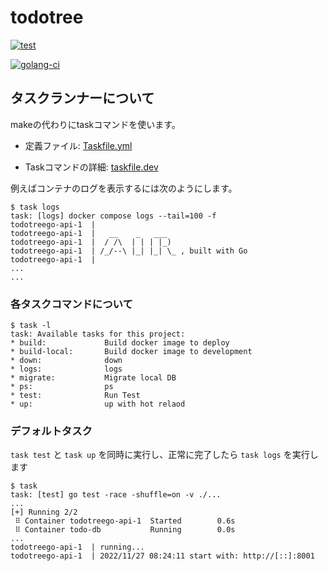 # todotree

[![test](https://github.com/misebox/todotree.go/actions/workflows/test.yml/badge.svg)](https://github.com/misebox/todotree.go/actions/workflows/test.yml)

[![golang-ci](https://github.com/misebox/todotree.go/actions/workflows/golangci.yml/badge.svg)](https://github.com/misebox/todotree.go/actions/workflows/golangci.yml)

## タスクランナーについて

makeの代わりにtaskコマンドを使います。 

- 定義ファイル: [Taskfile.yml](./Taskfile.yml)

- Taskコマンドの詳細: [taskfile.dev](https://taskfile.dev)

例えばコンテナのログを表示するには次のようにします。
```
$ task logs
task: [logs] docker compose logs --tail=100 -f
todotreego-api-1  | 
todotreego-api-1  |   __    _   ___  
todotreego-api-1  |  / /\  | | | |_) 
todotreego-api-1  | /_/--\ |_| |_| \_ , built with Go 
todotreego-api-1  | 
...
...
```


### 各タスクコマンドについて
```
$ task -l
task: Available tasks for this project:
* build:             Build docker image to deploy
* build-local:       Build docker image to development
* down:              down
* logs:              logs
* migrate:           Migrate local DB
* ps:                ps
* test:              Run Test
* up:                up with hot relaod
```

### デフォルトタスク

`task test` と `task up` を同時に実行し、正常に完了したら `task logs` を実行します

```
$ task
task: [test] go test -race -shuffle=on -v ./...
...
[+] Running 2/2                                    
 ⠿ Container todotreego-api-1  Started        0.6s 
 ⠿ Container todo-db           Running        0.0s
...
todotreego-api-1  | running...
todotreego-api-1  | 2022/11/27 08:24:11 start with: http://[::]:8001

```
